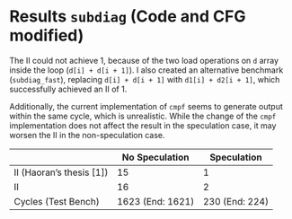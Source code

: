 # Results `subdiag` (Code and CFG modified)

The II could not achieve 1, because of the two load operations on `d` array inside the loop (`d[i] + d[i + 1]`). I also created an alternative benchmark (`subdiag_fast`), replacing `d[i] + d[i + 1]` with `d1[i] + d2[i + 1]`, which successfully achieved an II of 1.

Additionally, the current implementation of `cmpf` seems to generate output within the same cycle, which is unrealistic. While the change of the `cmpf` implementation does not affect the result in the speculation case, it may worsen the II in the non-speculation case.

|                          | No Speculation   | Speculation       |
|--------------------------|------------------|-------------------|
| II (Haoran’s thesis [1]) | 15               | 1                 |
| II                       | 16               | 2                 |
| Cycles (Test Bench)      | 1623 (End: 1621) | 230 (End: 224)    |
